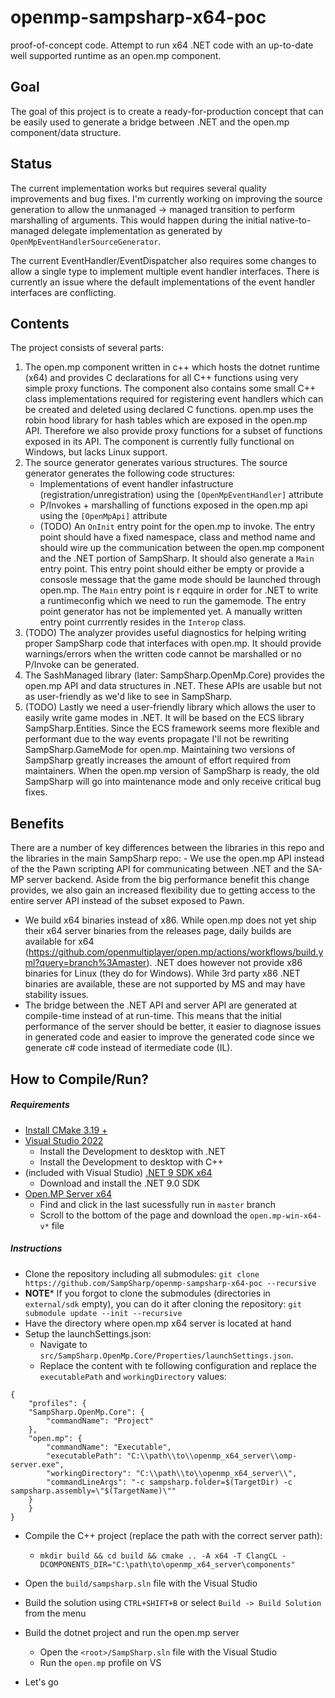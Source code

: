 # openmp-sampsharp-x64-poc

proof-of-concept code. Attempt to run x64 .NET code with an up-to-date well supported runtime as an open.mp component.

Goal
----

The goal of this project is to create a ready-for-production concept that can be easily used to generate a bridge
between .NET and the open.mp component/data structure.

Status
------

The current implementation works but requires several quality improvements and bug fixes. I'm currently working on
improving the source generation to allow the unmanaged -> managed transition to perform marshalling of arguments. This
would happen during the initial native-to-managed delegate implementation as generated by
`OpenMpEventHandlerSourceGenerator`.

The current EventHandler/EventDispatcher also requires some changes to allow a single type to implement multiple event
handler interfaces. There is currently an issue where the default implementations of the event handler interfaces are
conflicting.

Contents  
--------  

The project consists of several parts:  
1) The open.mp component written in c++ which hosts the dotnet runtime (x64) and provides C declarations for all C++
functions using very simple proxy functions. The component also contains some small C++ class implementations required
for registering event handlers which can be created and deleted using declared C functions. open.mp uses the robin hood
library for hash tables which are exposed in the open.mp API. Therefore we also provide proxy functions for a subset of
functions exposed in its API. The component is currently fully functional on Windows, but lacks Linux support.  
2) The source generator generates various structures. The source generator generates the following code structures:  
   - Implementations of event handler infastructure (registration/unregistration) using the `[OpenMpEventHandler]`
   attribute  
   - P/Invokes + marshalling of functions exposed in the open.mp api using the `[OpenMpApi]` attribute  
   - (TODO) An `OnInit` entry point for the open.mp to invoke. The entry point should have a fixed namespace, class and
   method name and should wire up the communication between the open.mp component and the .NET portion of SampSharp. It
   should also generate a `Main` entry point. This entry point should either be empty or provide a consosle message that
   the game mode should be launched through open.mp. The `Main` entry point is r eqquire in order for .NET to write a
   runtimeconfig which we need to run the gamemode. The entry point generator has not be implemented yet. A manually
   written entry point currrently resides in the `Interop` class.  
4) (TODO) The analyzer provides useful diagnostics for helping writing proper SampSharp code that interfaces with
open.mp. It should provide warnings/errors when the written code cannot be marshalled or no P/Invoke can be generated.  
5) The SashManaged library (later: SampSharp.OpenMp.Core) provides the open.mp API and data structures in .NET. These
APIs are usable but not as user-friendly as we'd like to see in SampSharp.  
6) (TODO) Lastly we need a user-friendly library which allows the user to easily write game modes in .NET. It will be
based on the ECS library SampSharp.Entities. Since the ECS framework seems more flexible and performant due to the way
events propagate I'll not be rewriting SampSharp.GameMode for open.mp. Maintaining two versions of SampSharp greatly
increases the amount of effort required from maintainers. When the open.mp version of SampSharp is ready, the old
SampSharp will go into maintenance mode and only receive critical bug fixes.  

Benefits  
--------  

There are a number of key differences between the libraries in this repo and the libraries in the main
SampSharp repo: - We use the open.mp API instead of the the Pawn scripting API for communicating between .NET and the
SA-MP server backend. Aside from the big performance benefit this change provides, we also gain an increased flexibility
due to getting access to the entire server API instead of the subset exposed to Pawn.  
- We build x64 binaries instead of x86. While open.mp does not yet ship their x64 server binaries from the releases
page, daily builds are available for x64
(https://github.com/openmultiplayer/open.mp/actions/workflows/build.yml?query=branch%3Amaster). .NET does however not
provide x86 binaries for Linux (they do for Windows). While 3rd party x86 .NET binaries are available, these are not
supported by MS and may have stability issues.  
- The bridge between the .NET API and server API are generated at compile-time instead of at run-time. This means that
the initial performance of the server should be better, it easier to diagnose issues in generated code and easier to
improve the generated code since we generate c# code instead of itermediate code (IL).  

## How to Compile/Run?

##### Requirements

- [Install CMake 3.19 +](https://cmake.org/download/)
- [Visual Studio 2022](https://visualstudio.microsoft.com/en-us/vs/)
  - Install the Development to desktop with .NET
  - Install the Development to desktop with C++
- (included with Visual Studio) [.NET 9 SDK x64](https://dotnet.microsoft.com/en-us/download)
  - Download and install the .NET 9.0 SDK
- [Open.MP Server x64](https://github.com/openmultiplayer/open.mp/actions/workflows/build.yml)
  - Find and click in the last sucessfully run in `master` branch
  - Scroll to the bottom of the page and download the `open.mp-win-x64-v*` file

##### Instructions

- Clone the repository including all submodules: `git clone https://github.com/SampSharp/openmp-sampsharp-x64-poc
--recursive` 
- **NOTE*** If you forgot to clone the submodules (directories in `external/sdk` empty), you can do it after cloning the
  repository: `git submodule update --init --recursive` 
- Have the directory where open.mp x64 server is located at hand
- Setup the launchSettings.json:
  - Navigate to `src/SampSharp.OpenMp.Core/Properties/launchSettings.json`.
  - Replace the content with te following configuration and replace the `executablePath` and `workingDirectory` values:
```
{
    "profiles": {
    "SampSharp.OpenMp.Core": {
        "commandName": "Project"
    },
    "open.mp": {
        "commandName": "Executable",
        "executablePath": "C:\\path\\to\\openmp_x64_server\\omp-server.exe",
        "workingDirectory": "C:\\path\\to\\openmp_x64_server\\",
        "commandLineArgs": "-c sampsharp.folder=$(TargetDir) -c sampsharp.assembly=\"$(TargetName)\""
    }
    }
}
```

- Compile the C++ project (replace the path with the correct server path):
  - `mkdir build && cd build && cmake .. -A x64 -T ClangCL -DCOMPONENTS_DIR="C:\path\to\openmp_x64_server\components"`

- Open the `build/sampsharp.sln` file with the Visual Studio
- Build the solution using `CTRL+SHIFT+B` or select `Build -> Build Solution` from the menu

- Build the dotnet project and run the open.mp server
  - Open the `<root>/SampSharp.sln` file with the Visual Studio
  - Run the `open.mp` profile on VS

- Let's go
